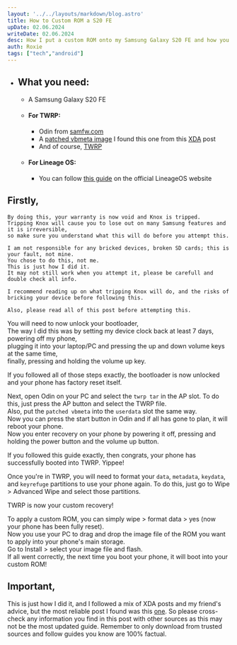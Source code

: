 ```yaml
---
layout: '../../layouts/markdown/blog.astro'
title: How to Custom ROM a S20 FE
upDate: 02.06.2024
writeDate: 02.06.2024
desc: How I put a custom ROM onto my Samsung Galaxy S20 FE and how you can too
auth: Roxie
tags: ["tech","android"]
---
```

* ## What you need:
    - A Samsung Galaxy S20 FE
    - #### For TWRP:
        - Odin from [samfw.com](https://samfw.com/)
        - A [patched vbmeta image](https://github.com/BlackMesa123/proprietary_vendor_samsung_a52sxq/releases/download/A528BXXU1DWA4_BTU/A528BXXU1DWA4_patched_vbmeta.tar) I found this one from this [XDA](https://xdaforums.com/t/recovery-official-snapdragon-twrp-3-7-0-for-samsung-galaxy-s20-fe-4g-5g.4646593/) post
        - And of course, [TWRP](https://twrp.me/samsung/samsunggalaxys20fe.html)
    - #### For Lineage OS:
        - You can follow [this guide](https://wiki.lineageos.org/devices/r8q/variant1/) on the official LineageOS website

## Firstly,
```
By doing this, your warranty is now void and Knox is tripped.
Tripping Knox will cause you to lose out on many Samsung features and it is irreversible,
so make sure you understand what this will do before you attempt this.

I am not responsible for any bricked devices, broken SD cards; this is your fault, not mine.
You chose to do this, not me.
This is just how I did it.
It may not still work when you attempt it, please be carefull and double check all info.

I recommend reading up on what tripping Knox will do, and the risks of bricking your device before following this.

Also, please read all of this post before attempting this.
```


You will need to now unlock your bootloader,<br>
The way I did this was by setting my device clock back at least 7 days,<br>
powering off my phone,<br>
plugging it into your laptop/PC and pressing the up and down volume keys at the same time,<br>
finally, pressing and holding the volume up key.<br>

If you followed all of those steps exactly, the bootloader is now unlocked and your phone has factory reset itself.

Next, open Odin on your PC and select the `twrp tar` in the AP slot. To do this, just press the AP button and select the TWRP file.<br>
Also, put the `patched vbmeta` into the `userdata` slot the same way.<br>
Now you can press the start button in Odin and if all has gone to plan, it will reboot your phone.<br>
Now you enter recovery on your phone by powering it off, pressing and holding the power button and the volume up button.<br>

If you followed this guide exactly, then congrats, your phone has successfully booted into TWRP. Yippee!

Once you're in TWRP, you will need to format your `data`, `metadata`, `keydata`, and `keyrefuge` partitions to use your phone again. To do this, just go to Wipe > Advanced Wipe and select those partitions.

TWRP is now your custom recovery!

To apply a custom ROM, you can simply wipe > format data > yes (now your phone has been fully reset).<br>
Now you use your PC to drag and drop the image file of the ROM you want to apply into your phone's main storage.<br>
Go to Install > select your image file and flash.<br>
If all went correctly, the next time you boot your phone, it will boot into your custom ROM!

## Important,
This is just how I did it, and I followed a mix of XDA posts and my friend's advice, but the most reliable post I found was this [one](https://xdaforums.com/t/recovery-official-snapdragon-twrp-3-7-0-for-samsung-galaxy-s20-fe-4g-5g.4646593/). So please cross-check any information you find in this post with other sources as this may not be the most updated guide. Remember to only download from trusted sources and follow guides you know are 100% factual.
